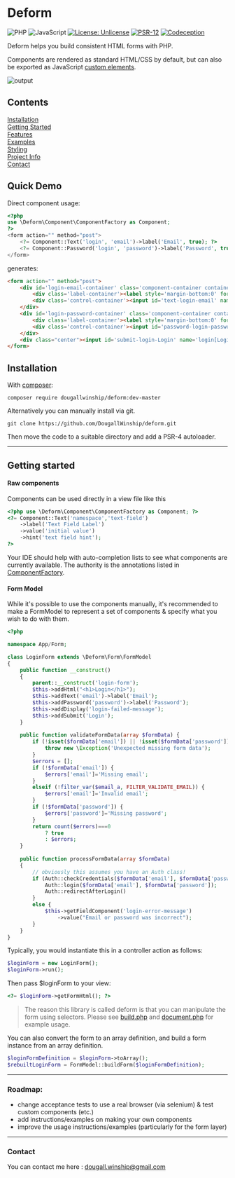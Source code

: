 
# Deform

![PHP](https://img.shields.io/badge/PHP-%5E8.3-8892BF?logo=php&style=flat-square)
![JavaScript](https://img.shields.io/badge/JavaScript-ES6%2B-green.svg?style=flat-square)
[![License: Unlicense](https://img.shields.io/badge/license-Unlicense-blue.svg?style=flat-square)](https://github.com/DougallWinship/deform/blob/master/LICENSE)
[![PSR-12](https://img.shields.io/github/actions/workflow/status/DougallWinship/deform/phpcs.yml?branch=master&label=PSR-12&style=flat-square)](https://github.com/DougallWinship/deform/actions/workflows/phpcs.yml)
[![Codeception](https://img.shields.io/github/actions/workflow/status/DougallWinship/deform/codeception.yml?branch=master&label=Codeception&style=flat-square)](https://github.com/DougallWinship/deform/actions/workflows/codeception.yml)

Deform helps you build consistent HTML forms with PHP.

Components are rendered as standard HTML/CSS by default, but can also be exported as JavaScript 
[custom elements](https://developer.mozilla.org/en-US/docs/Web/API/Web_components/Using_custom_elements).

![output](./docs/example.gif)

## Contents
[Installation](#installation)  
[Getting Started](#getting-started)  
[Features](./docs/Features.md)  
[Examples](./docs/Examples.md)  
[Styling](./docs/Styling.md)  
[Project Info](./docs/ProjectInfo.md)  
[Contact](#contact)

## Quick Demo

Direct component usage:
```php
<?php
use \Deform\Component\ComponentFactory as Component;
?>
<form action="" method="post">
    <?= Component::Text('login', 'email')->label('Email', true); ?>
    <?= Component::Password('login', 'password')->label('Password', true); ?>
</form>
```
generates:
```html
<form action="" method="post">
    <div id='login-email-container' class='component-container container-type-text'>
        <div class='label-container'><label style='margin-bottom:0' for='text-login-email'>Email <span class="required">*</span></label></div>
        <div class='control-container'><input id='text-login-email' name='login[email]' type='text'></div>
    </div>
    <div id='login-password-container' class='component-container container-type-password'>
        <div class='label-container'><label style='margin-bottom:0' for='password-login-password'>Password <span class="required">*</span></label></div>
        <div class='control-container'><input id='password-login-password' name='login[password]' type='password'></div>
    </div>
    <div class="center"><input id='submit-login-Login' name='login[Login]' type='submit' value='Login'></div>
</form>
```

## Installation
<a name='installation'></a>

With [composer](https://getcomposer.org/):

```
composer require dougallwinship/deform:dev-master
```

Alternatively you can manually install via git.
```
git clone https://github.com/DougallWinship/deform.git
```

Then move the code to a suitable directory and add a PSR-4 autoloader.

___

## Getting started
<a name='getting-started'></a>

#### Raw components
Components can be used directly in a view file like this
```php
<?php use \Deform\Component\ComponentFactory as Component; ?>
<?= Component::Text('namespace','text-field')
    ->label('Text Field Label')
    ->value('initial value')
    ->hint('text field hint');
?>
```
Your IDE should help with auto-completion lists to see what components are currently
available. The authority is the annotations listed in [ComponentFactory](./src/Deform/Component/ComponentFactory.php).

#### Form Model
While it's possible to use the components manually, it's recommended to make a FormModel to represent a set of
components & specify what you wish to do with them.
```php
<?php

namespace App/Form;

class LoginForm extends \Deform\Form\FormModel
{
    public function __construct() 
    {
        parent::__construct('login-form');
        $this->addHtml("<h1>Login</h1>");
        $this->addText('email')->label('Email');
        $this->addPassword('password')->label('Password');
        $this->addDisplay('login-failed-message');
        $this->addSubmit('Login');
    }
    
    public function validateFormData(array $formData) {
        if (!isset($formData['email']) || !isset($formData['password'])) {
            throw new \Exception('Unexpected missing form data');
        }
        $errors = [];
        if (!$formData['email']) {
            $errors['email']='Missing email';
        }
        elseif (!filter_var($email_a, FILTER_VALIDATE_EMAIL)) {
            $errors['email']='Invalid email';
        }
        if (!$formData['password']) {
            $errors['password']='Missing password';
        }
        return count($errors)===0 
            ? true 
            : $errors;
    }
    
    public function processFormData(array $formData) 
    {
        // obviously this assumes you have an Auth class!
        if (Auth::checkCredentials($formData['email'], $formData['password'])) {
            Auth::login($formData['email'], $formData['password']);
            Auth::redirectAfterLogin()
        }
        else {
            $this->getFieldComponent('login-error-message')
                ->value("Email or password was incorrect");
        }
    }
}
```

Typically, you would instantiate this in a controller action as follows:
```php
$loginForm = new LoginForm();
$loginForm->run();
```
Then pass $loginForm to your view:
```php
<?= $loginForm->getFormHtml(); ?>
```

> The reason this library is called deform is that you can manipulate the form using selectors. 
> Please see [build.php](./tests/_data/public/form/build.php)
> and [document.php](./tests/_data/public/html/document.php) for example usage.

You can also convert the form to an array definition, and build a form instance from an array definition.
```php
$loginFormDefinition = $loginForm->toArray();
$rebuiltLoginForm = FormModel::buildForm($loginFormDefinition);
```
___

### Roadmap:
* change acceptance tests to use a real browser (via selenium) & test custom components (etc.)
* add instructions/examples on making your own components
* improve the usage instructions/examples (particularly for the form layer)

___

### Contact
<a name='contact'></a>

You can contact me here : [dougall.winship@gmail.com](mailto:dougall.winship@gmail.com)